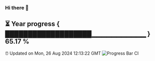 ### Hi there 👋
⏳ Year progress { ███████████████████▁▁▁▁▁▁▁▁▁▁▁ } 65.17 %
---
⏰ Updated on Mon, 26 Aug 2024 12:13:22 GMT
![Progress Bar CI](https://github.com/Moyi321/Moyi321/workflows/Progress%20Bar%20CI/badge.svg)
